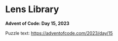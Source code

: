# Lens Library

**Advent of Code: Day 15, 2023**

Puzzle text: https://adventofcode.com/2023/day/15
